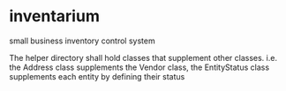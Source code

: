 inventarium
===========

small business inventory control system

The helper directory shall hold classes that supplement other classes.
i.e. the Address class supplements the Vendor class, the EntityStatus class
supplements each entity by defining their status
